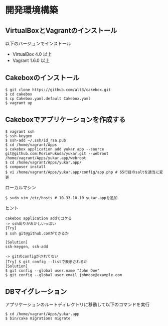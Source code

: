 # 開発環境構築

## VirtualBoxとVagrantのインストール

以下のバージョンでインストール

* VirtualBox 4.0 以上
* Vagrant 1.6.0 以上

## Cakeboxのインストール

```
$ git clone https://github.com/alt3/cakebox.git
$ cd cakebox
$ cp Cakebox.yaml.default Cakebox.yaml
$ vagrant up
```

## Cakeboxでアプリケーションを作成する

```
$ vagrant ssh
$ ssh-keygen
$ ssh-add ~/.ssh/id_rsa.pub
$ cd /home/vagrant/Apps
$ cakebox application add yukar.app --source git@github.com:MorioFukuda/yukar.git --webroot /home/vagrant/Apps/yukar.app/webroot
$ cd /home/vagrant/Apps/yukar.app/
$ composer install
$ vi /home/vagrant/Apps/yukar.app/config/app.php # 65行目のsaltを適当に変更
```

ローカルマシン
```
$ sudo vim /etc/hosts # 10.33.10.10 yukar.appを追加
```

ヒント
```
cakebox application addでコケる
-> ssh周りがおかしいっぽい
[Try]
$ ssh git@github.comができるか

[Solution] 
ssh-keygen, ssh-add

-> gitのconfigがされてない
[Try] $ git config --listで表示されるか
[Solution]
$ git config --global user.name "John Doe"
$ git config --global user.email johndoe@example.com
```

## DBマイグレーション

アプリケーションのルートディレクトリに移動して以下のコマンドを実行
```
$ cd /home/vagrant/Apps/yukar.app
$ bin/cake migrations migrate
```

